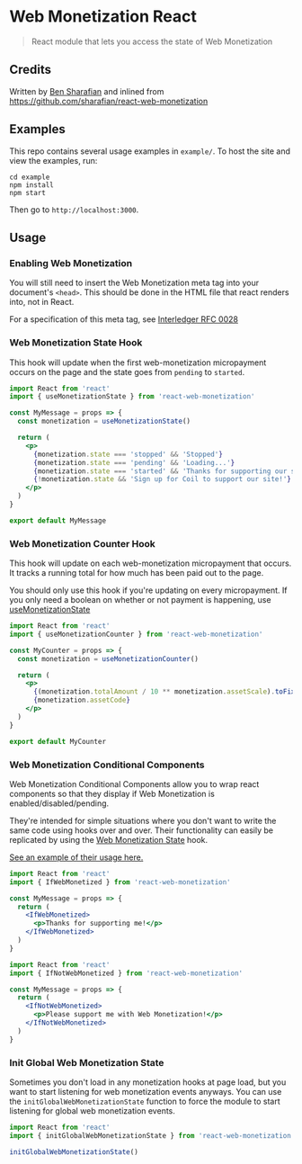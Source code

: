 # Web Monetization React

> React module that lets you access the state of Web Monetization

## Credits

Written by [Ben Sharafian](https://github.com/sharafian) and inlined from
https://github.com/sharafian/react-web-monetization

## Examples

This repo contains several usage examples in `example/`. To host the site and
view the examples, run:

```
cd example
npm install
npm start
```

Then go to `http://localhost:3000`.

## Usage

### Enabling Web Monetization

You will still need to insert the Web Monetization meta tag into your
document's `<head>`. This should be done in the HTML file that react renders
into, not in React.

For a specification of this meta tag, see [Interledger RFC
0028](https://github.com/interledger/rfcs/blob/master/0028-web-monetization/0028-web-monetization.md)

### Web Monetization State Hook

This hook will update when the first web-monetization micropayment occurs on the page and the state goes from `pending` to `started`.

```jsx
import React from 'react'
import { useMonetizationState } from 'react-web-monetization'

const MyMessage = props => {
  const monetization = useMonetizationState()

  return (
    <p>
      {monetization.state === 'stopped' && 'Stopped'}
      {monetization.state === 'pending' && 'Loading...'}
      {monetization.state === 'started' && 'Thanks for supporting our site!'}
      {!monetization.state && 'Sign up for Coil to support our site!'}
    </p>
  )
}

export default MyMessage
```

### Web Monetization Counter Hook

This hook will update on each web-monetization micropayment that occurs. It
tracks a running total for how much has been paid out to the page.

You should only use this hook if you're updating on every micropayment. If you
only need a boolean on whether or not payment is happening, use
[useMonetizationState](#web-monetization-state-hook)

```jsx
import React from 'react'
import { useMonetizationCounter } from 'react-web-monetization'

const MyCounter = props => {
  const monetization = useMonetizationCounter()

  return (
    <p>
      {(monetization.totalAmount / 10 ** monetization.assetScale).toFixed(monetization.assetScale)}
      {monetization.assetCode}
    </p>
  )
}

export default MyCounter
```

### Web Monetization Conditional Components

Web Monetization Conditional Components allow you to wrap react components so
that they display if Web Monetization is enabled/disabled/pending.

They're intended for simple situations where you don't want to write the same
code using hooks over and over. Their functionality can easily be replicated by
using the [Web Monetization State](#web-monetization-state) hook.

[See an example of their usage here.](example/src/Conditional.js)

```jsx
import React from 'react'
import { IfWebMonetized } from 'react-web-monetization'

const MyMessage = props => {
  return (
    <IfWebMonetized>
      <p>Thanks for supporting me!</p>
    </IfWebMonetized>
  )
}
```

```jsx
import React from 'react'
import { IfNotWebMonetized } from 'react-web-monetization'

const MyMessage = props => {
  return (
    <IfNotWebMonetized>
      <p>Please support me with Web Monetization!</p>
    </IfNotWebMonetized>
  )
}
```

### Init Global Web Monetization State

Sometimes you don't load in any monetization hooks at page load, but you want
to start listening for web monetization events anyways. You can use the
`initGlobalWebMonetizationState` function to force the module to start
listening for global web monetization events.

```jsx
import React from 'react'
import { initGlobalWebMonetizationState } from 'react-web-monetization'

initGlobalWebMonetizationState()
```

